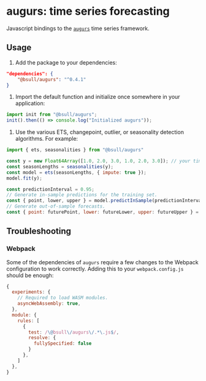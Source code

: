 # augurs: time series forecasting

Javascript bindings to the [`augurs`][repo] time series framework.

## Usage

1. Add the package to your dependencies:

```json
"dependencies": {
    "@bsull/augurs": "^0.4.1"
}
```

1. Import the default function and initialize once somewhere in your application:

```javascript
import init from "@bsull/augurs";
init().then(() => console.log("Initialized augurs"));
```

1. Use the various ETS, changepoint, outlier, or seasonality detection algorithms. For example:

```javascript
import { ets, seasonalities } from "@bsull/augurs"

const y = new Float64Array([1.0, 2.0, 3.0, 1.0, 2.0, 3.0]); // your time series data
const seasonLengths = seasonalities(y);
const model = ets(seasonLengths, { impute: true });
model.fit(y);

const predictionInterval = 0.95;
// Generate in-sample predictions for the training set.
const { point, lower, upper } = model.predictInSample(predictionInterval);
// Generate out-of-sample forecasts.
const { point: futurePoint, lower: futureLower, upper: futureUpper } = model.predict(10, predictionInterval);
```

## Troubleshooting

### Webpack

Some of the dependencies of `augurs` require a few changes to the Webpack configuration to work correctly.
Adding this to your `webpack.config.js` should be enough:

```javascript
{
  experiments: {
    // Required to load WASM modules.
    asyncWebAssembly: true,
  },
  module: {
    rules: [
      {
        test: /\@bsull\/augurs\/.*\.js$/,
        resolve: {
          fullySpecified: false
        }
      },
    ]
  },
}
```

[repo]: https://github.com/grafana/augurs
